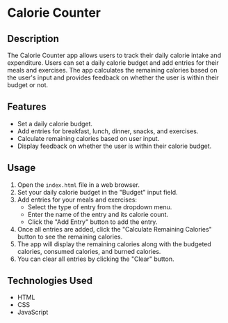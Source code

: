 # Calorie Counter

## Description
The Calorie Counter app allows users to track their daily calorie intake and expenditure. Users can set a daily calorie budget and add entries for their meals and exercises. The app calculates the remaining calories based on the user's input and provides feedback on whether the user is within their budget or not.

## Features
- Set a daily calorie budget.
- Add entries for breakfast, lunch, dinner, snacks, and exercises.
- Calculate remaining calories based on user input.
- Display feedback on whether the user is within their calorie budget.

## Usage
1. Open the `index.html` file in a web browser.
2. Set your daily calorie budget in the "Budget" input field.
3. Add entries for your meals and exercises:
   - Select the type of entry from the dropdown menu.
   - Enter the name of the entry and its calorie count.
   - Click the "Add Entry" button to add the entry.
4. Once all entries are added, click the "Calculate Remaining Calories" button to see the remaining calories.
5. The app will display the remaining calories along with the budgeted calories, consumed calories, and burned calories.
6. You can clear all entries by clicking the "Clear" button.

## Technologies Used
- HTML
- CSS
- JavaScript

